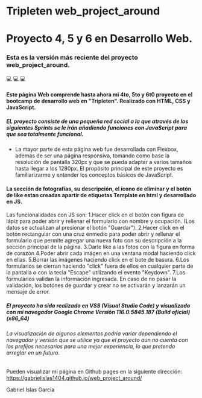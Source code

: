 # Tripleten web_project_around

# Proyecto 4, 5 y 6 en Desarrollo Web.

### Esta es la versión más reciente del proyecto web_project_around.

💻 💻 💻

#### Este página Web comprende hasta ahora mi 4to, 5to y 6t0 proyecto en el bootcamp de desarrollo web en "Tripleten". Realizado con HTML, CSS y JavaScript.

##### EL proyecto consiste de una pequeña red social a la que através de los siguientes Sprints se le irán añadiendo funciones con JavaScript para que sea totalmente funcional.

- La mayor parte de esta página web fue desarrollada con Flexbox, además de ser una página responsiva, tomando como base la resolución de pantalla 320px y que se pueda adaptar a varios tamaños hasta llegar a los 1280px.
  El propósito principal de este proyecto es familiarizarme y entender los conceptos básicos de JavaScript.

#### La sección de fotografías, su descripción, el ícono de eliminar y el botón de like estan creadas apartir de etiquetas Template en html y desarrollado en JS.

Las funcionalidades con JS son:
1.Hacer click en el botón con figura de lápiz para poder abrir y rellenar el formulario con nombre y ocupación. (Los datos se actualizan al presionar el botón "Guardar").
2.Hacer click en el botón rectangular con una cruz enmedio para poder abrir y rellenar el formulario que permite agregar una nueva foto con su descripción a la sección principal de la página.
3.Darle like a las fotos con la figura en forma de corazón
4.Poder abrir cada imágen en una ventana modal haciendo click en ellas.
5.Borrar las imágenes haciendo click en el bote de basura.
6.Los formularios se cierran haciendo "click" fuera de ellos en cualquier parte de la pantalla o con la tecla "Escape" utilizando el evento "Keydown".
7.Los formularios validan la información ingresada. En caso de no pasar la validación, los botónes de guardar y crear no se activarán y lanzarán un mensaje de error.

##### El proyecto ha sido realizado en VSS (Visual Studio Code) y visualizado con mi navegador Google Chrome Versión 116.0.5845.187 (Build oficial) (x86_64)

###### La visualización de algunos elementos podría variar dependiendo el navegador y versión que se utilice ya que el proyecto aún no cuenta con los prefijos necesarios para una mejor experiencia, lo que pretendo arreglar en un futuro.

Pueden visualizar mi página en Github pages en la siguiente dirección: https://gabrielislas1404.github.io/web_project_around/

Gabriel Islas García
